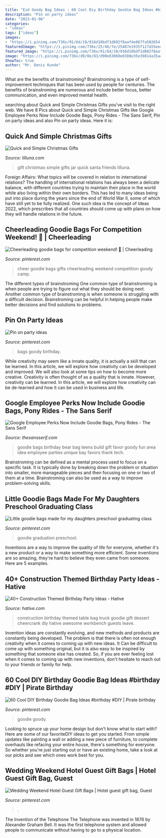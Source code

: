 ```yaml
---
title: "Eid Goody Bag Ideas : 60 Cool Diy Birthday Goodie Bag Ideas #birthday #diy"
description: "Pin on party ideas"
date: "2023-01-06"
categories:
- "ideas"
tags: ["ideas"]
images:
- "https://i.pinimg.com/736x/91/6d/10/916d10bdf1d802f8aaf4e867fa502654.jpg"
featuredImage: "https://i.pinimg.com/736x/25/46/7e/25467e1935f127a55ee45a220c43cfcd.jpg"
featured_image: "https://i.pinimg.com/736x/91/6d/10/916d10bdf1d802f8aaf4e867fa502654.jpg"
image: "https://i.pinimg.com/736x/d9/0e/83/d90e83060e8388e35e39814a35a4cd59--goody-bags-th-birthday.jpg"
ShowToc: true
author: "Mr. Denis Kunde"
---
```



What are the benefits of brainstroming?
Brainstroming is a type of self-improvement techniques that has been used by people for centuries. The benefits of brainstroming are numerous and include better focus, better communication, and even improved mental health.

	

		
searching about Quick and Simple Christmas Gifts you've visit to the right web. We have 8 Pics about Quick and Simple Christmas Gifts like Google Employee Perks Now Include Goodie Bags, Pony Rides - The Sans Serif, Pin on party ideas and also Pin on party ideas. Here it is:
		
    
## Quick And Simple Christmas Gifts

<img loading=lazy src="https://lilluna.com/wp-content/uploads/2014/12/santa-jar-gift-7.jpg" onerror="this.onerror=null;this.src='https://tse2.mm.bing.net/th?id=OIP.7pThkzlFcA98G6Vin87ScAHaKX&amp;pid=15.1';" alt="Quick and Simple Christmas Gifts">

_Source: lilluna.com_

>gift christmas simple gifts jar quick santa friends lilluna. 

	

Foreign Affairs: What topics will be covered in relation to international relations?
The handling of international relations has always been a delicate balance, with different countries trying to maintain their place in the world while also living within their own borders. This has led to many ideas being put into place during the years since the end of World War II, some of which have still yet to be fully realized. One such idea is the concept of Ideas 2022, which prescribes that all countries should come up with plans on how they will handle relations in the future.

    
## Cheerleading Goodie Bags For Competition Weekend! 🎀 | Cheerleading

<img loading=lazy src="https://i.pinimg.com/736x/19/a1/ad/19a1ad4093c5d90c64a2b695890a891e.jpg" onerror="this.onerror=null;this.src='https://tse1.mm.bing.net/th?id=OIP.SOPHS-35PoJsPpSxZt3oVgHaJ4&amp;pid=15.1';" alt="Cheerleading goodie bags for competition weekend! 🎀 | Cheerleading">

_Source: pinterest.com_

>cheer goodie bags gifts cheerleading weekend competition goody camp. 

	

The different types of brainstroming
One common type of brainstroming is when people are trying to figure out what they should be doing next. Another common type of brainstroming is when someone is struggling with a difficult decision. Brainstroming can be helpful in helping people make better decisions and find solutions to problems.

    
## Pin On Party Ideas

<img loading=lazy src="https://i.pinimg.com/736x/d9/0e/83/d90e83060e8388e35e39814a35a4cd59--goody-bags-th-birthday.jpg" onerror="this.onerror=null;this.src='https://tse4.mm.bing.net/th?id=OIP.DQqQ-BAPM2rQjCCPVCmS6AHaFi&amp;pid=15.1';" alt="Pin on party ideas">

_Source: pinterest.com_

>bags goody birthday. 

	

While creativity may seem like a innate quality, it is actually a skill that can be learned. In this article, we will explore how creativity can be developed and improved. We will also look at some tips on how to become more creative.
Creativity is often thought of as a quality that is innate. However, creativity can be learned. In this article, we will explore how creativity can be de-learned and how it can be used in business and life.

    
## Google Employee Perks Now Include Goodie Bags, Pony Rides - The Sans Serif

<img loading=lazy src="https://www.thesansserif.com/wp-content/uploads/2014/06/goodie-bags.jpg" onerror="this.onerror=null;this.src='https://tse2.mm.bing.net/th?id=OIP.hobZSvHOikx3s66TKCWPcQHaFO&amp;pid=15.1';" alt="Google Employee Perks Now Include Goodie Bags, Pony Rides - The Sans Serif">

_Source: thesansserif.com_

>goodie bags birthday bear bag teens build gift favor goody fun area idea employee parties unique bay favors thank tech. 

	

Brainstroming can be defined as a mental process used to focus on a specific task. It is typically done by breaking down the problem or situation into smaller, more manageable pieces and then focusing on one or two of them at a time. Brainstroming can also be used as a way to improve problem-solving skills.

    
## Little Goodie Bags Made For My Daughters Preschool Graduating Class

<img loading=lazy src="https://i.pinimg.com/736x/91/6d/10/916d10bdf1d802f8aaf4e867fa502654.jpg" onerror="this.onerror=null;this.src='https://tse3.mm.bing.net/th?id=OIP.Go0T5yswzAsH2Mjnj6WHmQHaKb&amp;pid=15.1';" alt="Little goodie bags made for my daughters preschool graduating class">

_Source: pinterest.com_

>goodie graduation preschool. 

	

Inventions are a way to improve the quality of life for everyone, whether it's a new product or a way to make something more efficient. Some inventions are so amazing, they're hard to believe they even came from someone. Here are 5 examples.

    
## 40+ Construction Themed Birthday Party Ideas - Hative

<img loading=lazy src="https://hative.com/wp-content/uploads/2015/06/construction-birthday-party/34-construction-themed-birthday-party.jpg" onerror="this.onerror=null;this.src='https://tse1.mm.bing.net/th?id=OIP.ReTwfQs_dhHGtMCuliy65gHaE8&amp;pid=15.1';" alt="40+ Construction Themed Birthday Party Ideas - Hative">

_Source: hative.com_

>construction birthday themed table bag truck goodie gift dessert cheercrank diy hative awesome workbench guests leave. 

	

Invention ideas are constantly evolving, and new methods and products are constantly being developed. The problem is that there is often not enough creativity when it comes to coming up with new ideas. It Can be difficult to come up with something original, but it is also easy to be inspired by something that someone else has created. So, if you are ever feeling lost when it comes to coming up with new inventions, don't hesitate to reach out to your friends or family for help.

    
## 60 Cool DIY Birthday Goodie Bag Ideas #birthday #DIY | Pirate Birthday

<img loading=lazy src="https://i.pinimg.com/736x/25/46/7e/25467e1935f127a55ee45a220c43cfcd.jpg" onerror="this.onerror=null;this.src='https://tse4.mm.bing.net/th?id=OIP.5a7qOmBX6BL2zjagEy-04wHaFZ&amp;pid=15.1';" alt="60 Cool DIY Birthday Goodie Bag Ideas #birthday #DIY | Pirate birthday">

_Source: pinterest.com_

>goodie goody. 

	

Looking to spruce up your home design but don't know what to start with? Here are some of our favoriteDIY ideas to get you started. From simple updates like painting a wall or adding a new piece of furniture, to complete overhauls like refacing your entire house, there's something for everyone. So whether you're just starting out or have an existing home, take a look at our picks and see which ones work best for you.

    
## Wedding Weekend Hotel Guest Gift Bags | Hotel Guest Gift Bag, Guest

<img loading=lazy src="https://i.pinimg.com/originals/7e/ee/a8/7eeea8abc23ec7ed4bc3ff76e3a3e4b3.jpg" onerror="this.onerror=null;this.src='https://tse2.mm.bing.net/th?id=OIP.gbqtzn1ZMTXUuBuQNHgg5wHaJ4&amp;pid=15.1';" alt="Wedding Weekend Hotel Guest Gift Bags | Hotel guest gift bag, Guest">

_Source: pinterest.com_

>. 

	

The Invention of the Telephone
The Telephone was invented in 1876 by Alexander Graham Bell. It was the first telephone system and allowed people to communicate without having to go to a physical location.

